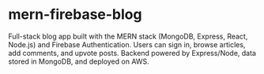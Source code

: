 # mern-firebase-blog
Full-stack blog app built with the MERN stack (MongoDB, Express, React, Node.js) and Firebase Authentication. Users can sign in, browse articles, add comments, and upvote posts. Backend powered by Express/Node, data stored in MongoDB, and deployed on AWS.
